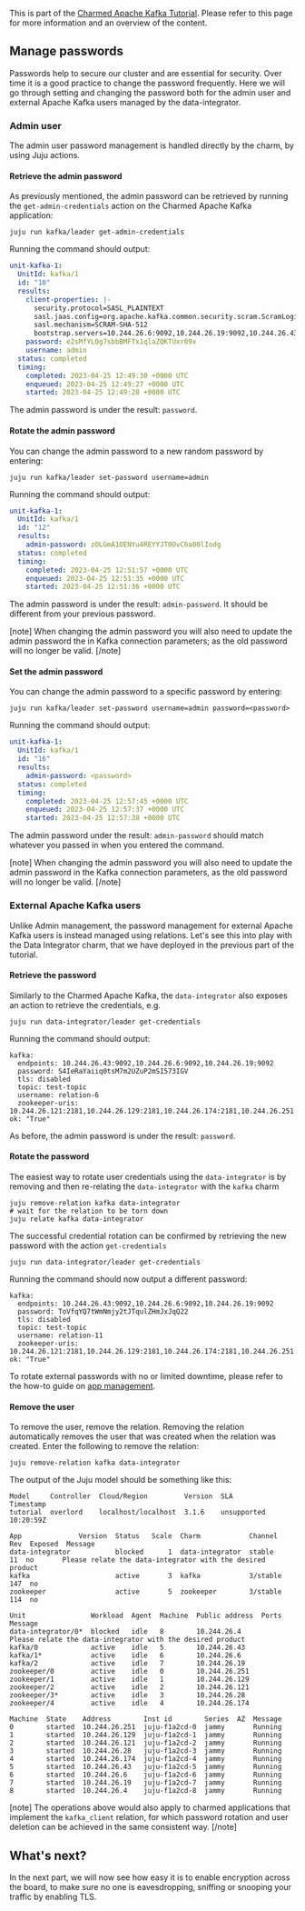 This is part of the [Charmed Apache Kafka Tutorial](/t/charmed-kafka-tutorial-overview/10571). Please refer to this page for more information and an overview of the content.

## Manage passwords

Passwords help to secure our cluster and are essential for security. Over time it is a good practice to change the password frequently. Here we will go through setting and changing the password both for the admin user and external Apache Kafka users managed by the data-integrator.

### Admin user

The admin user password management is handled directly by the charm, by using Juju actions. 

#### Retrieve the admin password

As previously mentioned, the admin password can be retrieved by running the `get-admin-credentials` action on the Charmed Apache Kafka application:

```shell
juju run kafka/leader get-admin-credentials
```

Running the command should output:

```yaml
unit-kafka-1:
  UnitId: kafka/1
  id: "10"
  results:
    client-properties: |-
      security.protocol=SASL_PLAINTEXT
      sasl.jaas.config=org.apache.kafka.common.security.scram.ScramLoginModule required username="admin" password="e2sMfYLQg7sbbBMFTx1qlaZQKTUxr09x";
      sasl.mechanism=SCRAM-SHA-512
      bootstrap.servers=10.244.26.6:9092,10.244.26.19:9092,10.244.26.43:9092
    password: e2sMfYLQg7sbbBMFTx1qlaZQKTUxr09x
    username: admin
  status: completed
  timing:
    completed: 2023-04-25 12:49:30 +0000 UTC
    enqueued: 2023-04-25 12:49:27 +0000 UTC
    started: 2023-04-25 12:49:28 +0000 UTC
```

The admin password is under the result: `password`.

#### Rotate the admin password

You can change the admin password to a new random password by entering:

```shell
juju run kafka/leader set-password username=admin
```

Running the command should output:

```yaml
unit-kafka-1:
  UnitId: kafka/1
  id: "12"
  results:
    admin-password: zOLGmA1OENYu4REYYJT0OvC6a00lIodg
  status: completed
  timing:
    completed: 2023-04-25 12:51:57 +0000 UTC
    enqueued: 2023-04-25 12:51:35 +0000 UTC
    started: 2023-04-25 12:51:36 +0000 UTC
```

The admin password is under the result: `admin-password`. It should be different from your previous password.

[note]
When changing the admin password you will also need to update the admin password the in Kafka connection parameters; as the old password will no longer be valid.
[/note]

#### Set the admin password

You can change the admin password to a specific password by entering:

```shell
juju run kafka/leader set-password username=admin password=<password>
```

Running the command should output:

```yaml
unit-kafka-1:
  UnitId: kafka/1
  id: "16"
  results:
    admin-password: <password>
  status: completed
  timing:
    completed: 2023-04-25 12:57:45 +0000 UTC
    enqueued: 2023-04-25 12:57:37 +0000 UTC
    started: 2023-04-25 12:57:38 +0000 UTC
```

The admin password under the result: `admin-password` should match whatever you passed in when you entered the command.

[note]
When changing the admin password you will also need to update the admin password in the Kafka connection parameters, as the old password will no longer be valid.
[/note]

### External Apache Kafka users

Unlike Admin management, the password management for external Apache Kafka users is instead managed using relations. Let's see this into play with the Data Integrator charm, that we have deployed in the previous part of the tutorial.

#### Retrieve the password

Similarly to the Charmed Apache Kafka, the `data-integrator` also exposes an action to retrieve the credentials, e.g. 

```shell
juju run data-integrator/leader get-credentials
```

Running the command should output:

```shell 
kafka:
  endpoints: 10.244.26.43:9092,10.244.26.6:9092,10.244.26.19:9092
  password: S4IeRaYaiiq0tsM7m2UZuP2mSI573IGV
  tls: disabled
  topic: test-topic
  username: relation-6
  zookeeper-uris: 10.244.26.121:2181,10.244.26.129:2181,10.244.26.174:2181,10.244.26.251:2181,10.244.26.28:2181/kafka
ok: "True"
```

As before, the admin password is under the result: `password`.

#### Rotate the password

The easiest way to rotate user credentials using the `data-integrator` is by removing and then re-relating the `data-integrator` with the `kafka` charm

```shell
juju remove-relation kafka data-integrator
# wait for the relation to be torn down 
juju relate kafka data-integrator
```

The successful credential rotation can be confirmed by retrieving the new password with the action `get-credentials`

```shell
juju run data-integrator/leader get-credentials 
```

Running the command should now output a different password:

```shell 
kafka:
  endpoints: 10.244.26.43:9092,10.244.26.6:9092,10.244.26.19:9092
  password: ToVfqYQ7tWmNmjy2tJTqulZHmJxJqQ22
  tls: disabled
  topic: test-topic
  username: relation-11
  zookeeper-uris: 10.244.26.121:2181,10.244.26.129:2181,10.244.26.174:2181,10.244.26.251:2181,10.244.26.28:2181/kafka
ok: "True"
```

To rotate external passwords with no or limited downtime, please refer to the how-to guide on [app management](/t/charmed-kafka-how-to-manage-app/10285).

#### Remove the user

To remove the user, remove the relation. Removing the relation automatically removes the user that was created when the relation was created. Enter the following to remove the relation:

```shell
juju remove-relation kafka data-integrator
```

The output of the Juju model should be something like this:

```shell
Model     Controller  Cloud/Region         Version  SLA          Timestamp
tutorial  overlord    localhost/localhost  3.1.6    unsupported  10:20:59Z

App              Version  Status   Scale  Charm            Channel      Rev  Exposed  Message
data-integrator           blocked      1  data-integrator  stable        11  no       Please relate the data-integrator with the desired product
kafka                     active       3  kafka            3/stable     147  no       
zookeeper                 active       5  zookeeper        3/stable     114  no       

Unit                Workload  Agent  Machine  Public address  Ports  Message
data-integrator/0*  blocked   idle   8        10.244.26.4            Please relate the data-integrator with the desired product
kafka/0             active    idle   5        10.244.26.43           
kafka/1*            active    idle   6        10.244.26.6            
kafka/2             active    idle   7        10.244.26.19           
zookeeper/0         active    idle   0        10.244.26.251          
zookeeper/1         active    idle   1        10.244.26.129          
zookeeper/2         active    idle   2        10.244.26.121          
zookeeper/3*        active    idle   3        10.244.26.28           
zookeeper/4         active    idle   4        10.244.26.174          

Machine  State    Address        Inst id        Series  AZ  Message
0        started  10.244.26.251  juju-f1a2cd-0  jammy       Running
1        started  10.244.26.129  juju-f1a2cd-1  jammy       Running
2        started  10.244.26.121  juju-f1a2cd-2  jammy       Running
3        started  10.244.26.28   juju-f1a2cd-3  jammy       Running
4        started  10.244.26.174  juju-f1a2cd-4  jammy       Running
5        started  10.244.26.43   juju-f1a2cd-5  jammy       Running
6        started  10.244.26.6    juju-f1a2cd-6  jammy       Running
7        started  10.244.26.19   juju-f1a2cd-7  jammy       Running
8        started  10.244.26.4    juju-f1a2cd-8  jammy       Running
```

[note]
The operations above would also apply to charmed applications that implement the `kafka_client` relation, for which password rotation and user deletion can be achieved in the same consistent way.
[/note]

## What's next?

In the next part, we will now see how easy it is to enable encryption across the board, to make sure no one is eavesdropping, sniffing or snooping your traffic by enabling TLS.